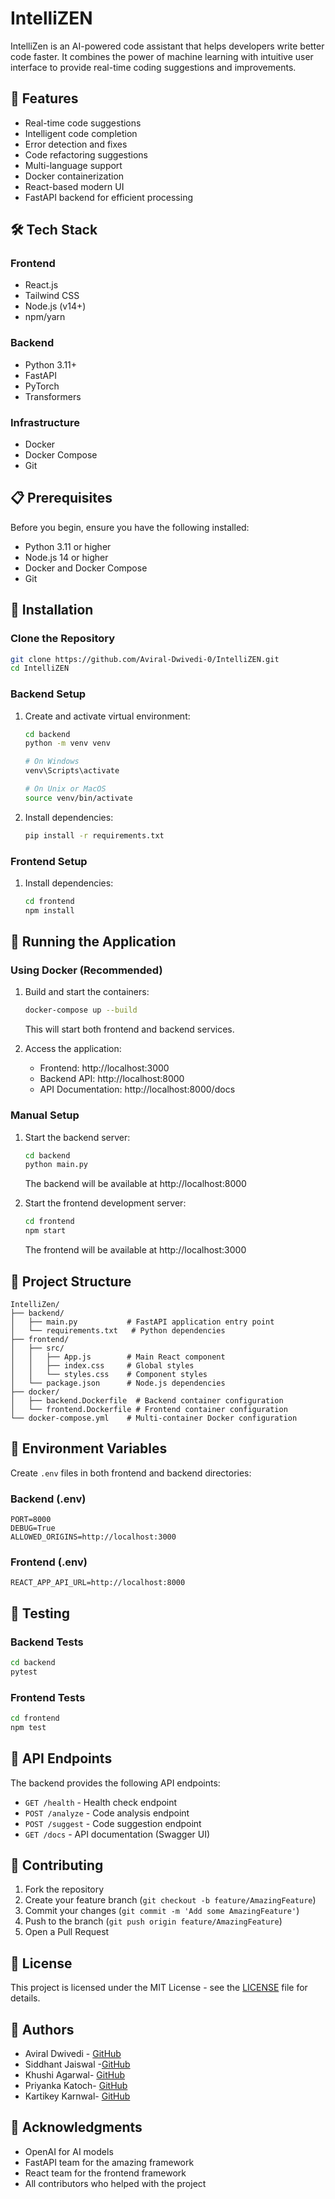 # IntelliZEN

IntelliZen is an AI-powered code assistant that helps developers write better code faster. It combines the power of machine learning with intuitive user interface to provide real-time coding suggestions and improvements.

## 🚀 Features

- Real-time code suggestions
- Intelligent code completion
- Error detection and fixes
- Code refactoring suggestions
- Multi-language support
- Docker containerization
- React-based modern UI
- FastAPI backend for efficient processing

## 🛠️ Tech Stack

### Frontend

- React.js
- Tailwind CSS
- Node.js (v14+)
- npm/yarn

### Backend

- Python 3.11+
- FastAPI
- PyTorch
- Transformers

### Infrastructure

- Docker
- Docker Compose
- Git

## 📋 Prerequisites

Before you begin, ensure you have the following installed:

- Python 3.11 or higher
- Node.js 14 or higher
- Docker and Docker Compose
- Git

## 🔧 Installation

### Clone the Repository

```bash
git clone https://github.com/Aviral-Dwivedi-0/IntelliZEN.git
cd IntelliZEN
```

### Backend Setup

1. Create and activate virtual environment:

   ```bash
   cd backend
   python -m venv venv

   # On Windows
   venv\Scripts\activate

   # On Unix or MacOS
   source venv/bin/activate
   ```

2. Install dependencies:
   ```bash
   pip install -r requirements.txt
   ```

### Frontend Setup

1. Install dependencies:
   ```bash
   cd frontend
   npm install
   ```

## 🚀 Running the Application

### Using Docker (Recommended)

1. Build and start the containers:

   ```bash
   docker-compose up --build
   ```

   This will start both frontend and backend services.

2. Access the application:
   - Frontend: http://localhost:3000
   - Backend API: http://localhost:8000
   - API Documentation: http://localhost:8000/docs

### Manual Setup

1. Start the backend server:

   ```bash
   cd backend
   python main.py
   ```

   The backend will be available at http://localhost:8000

2. Start the frontend development server:
   ```bash
   cd frontend
   npm start
   ```
   The frontend will be available at http://localhost:3000

## 📁 Project Structure

```
IntelliZen/
├── backend/
│   ├── main.py           # FastAPI application entry point
│   └── requirements.txt   # Python dependencies
├── frontend/
│   ├── src/
│   │   ├── App.js        # Main React component
│   │   ├── index.css     # Global styles
│   │   └── styles.css    # Component styles
│   └── package.json      # Node.js dependencies
├── docker/
│   ├── backend.Dockerfile  # Backend container configuration
│   └── frontend.Dockerfile # Frontend container configuration
└── docker-compose.yml    # Multi-container Docker configuration
```

## 🔑 Environment Variables

Create `.env` files in both frontend and backend directories:

### Backend (.env)

```
PORT=8000
DEBUG=True
ALLOWED_ORIGINS=http://localhost:3000
```

### Frontend (.env)

```
REACT_APP_API_URL=http://localhost:8000
```

## 🧪 Testing

### Backend Tests

```bash
cd backend
pytest
```

### Frontend Tests

```bash
cd frontend
npm test
```

## 🔄 API Endpoints

The backend provides the following API endpoints:

- `GET /health` - Health check endpoint
- `POST /analyze` - Code analysis endpoint
- `POST /suggest` - Code suggestion endpoint
- `GET /docs` - API documentation (Swagger UI)

## 🤝 Contributing

1. Fork the repository
2. Create your feature branch (`git checkout -b feature/AmazingFeature`)
3. Commit your changes (`git commit -m 'Add some AmazingFeature'`)
4. Push to the branch (`git push origin feature/AmazingFeature`)
5. Open a Pull Request

## 📝 License

This project is licensed under the MIT License - see the [LICENSE](LICENSE) file for details.

## 👥 Authors

- Aviral Dwivedi - [GitHub](https://github.com/Aviral-Dwivedi-0)
- Siddhant Jaiswal -[GitHub](https://github.com/sddhantjaiii)
- Khushi Agarwal- [GitHub](https://github.com/agkhushi)
- Priyanka Katoch- [GitHub](https://github.com/priyankakatoch)
- Kartikey Karnwal- [GitHub](https://github.com/KartikeyKarnwal)

## 🙏 Acknowledgments

- OpenAI for AI models
- FastAPI team for the amazing framework
- React team for the frontend framework
- All contributors who helped with the project

